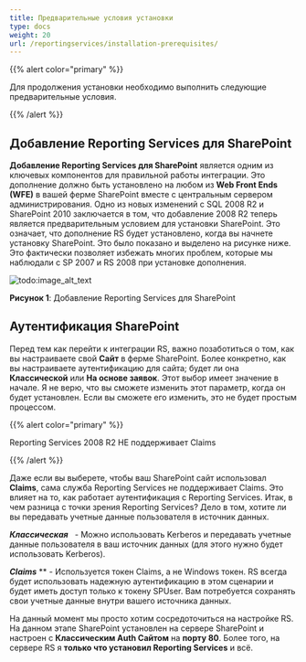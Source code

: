 ```yaml
---  
title: Предварительные условия установки  
type: docs  
weight: 20  
url: /reportingservices/installation-prerequisites/  
---  
```


{{% alert color="primary" %}}  

Для продолжения установки необходимо выполнить следующие предварительные условия.  

{{% /alert %}}  
## **Добавление Reporting Services для SharePoint**  
**Добавление Reporting Services для SharePoint** является одним из ключевых компонентов для правильной работы интеграции. Это дополнение должно быть установлено на любом из **Web Front Ends (WFE)** в вашей ферме SharePoint вместе с центральным сервером администрирования. Одно из новых изменений с SQL 2008 R2 и SharePoint 2010 заключается в том, что добавление 2008 R2 теперь является предварительным условием для установки SharePoint. Это означает, что дополнение RS будет установлено, когда вы начнете установку SharePoint. Это было показано и выделено на рисунке ниже. Это фактически позволяет избежать многих проблем, которые мы наблюдали с SP 2007 и RS 2008 при установке дополнения.  

![todo:image_alt_text](installation-prerequisites_1.png)  

**Рисунок 1**: Добавление Reporting Services для SharePoint  
## **Аутентификация SharePoint**  
Перед тем как перейти к интеграции RS, важно позаботиться о том, как вы настраиваете свой **Сайт** в ферме SharePoint. Более конкретно, как вы настраиваете аутентификацию для сайта; будет ли она **Классической** или **На основе заявок**. Этот выбор имеет значение в начале. Я не верю, что вы сможете изменить этот параметр, когда он будет установлен. Если вы сможете его изменить, это не будет простым процессом.  

{{% alert color="primary" %}}  

Reporting Services 2008 R2 НЕ поддерживает Claims  

{{% /alert %}}  

Даже если вы выберете, чтобы ваш SharePoint сайт использовал **Claims**, сама служба Reporting Services не поддерживает Claims. Это влияет на то, как работает аутентификация с Reporting Services. Итак, в чем разница с точки зрения Reporting Services? Дело в том, хотите ли вы передавать учетные данные пользователя в источник данных.  

***Классическая***   - Можно использовать Kerberos и передавать учетные данные пользователя в ваш источник данных (для этого нужно будет использовать Kerberos).  

***Claims*** ** - Используется токен Claims, а не Windows токен. RS всегда будет использовать надежную аутентификацию в этом сценарии и будет иметь доступ только к токену SPUser. Вам потребуется сохранять свои учетные данные внутри вашего источника данных.  

На данный момент мы просто хотим сосредоточиться на настройке RS. На данном этапе SharePoint установлен на сервере SharePoint и настроен с **Классическим Auth Сайтом** на **порту 80**. Более того, на сервере RS я **только что установил Reporting Services** и всё.  